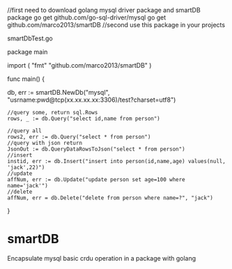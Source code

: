 //first
need to download golang mysql driver package and smartDB package
go get github.com/go-sql-driver/mysql
go get github.com/marco2013/smartDB
//second use this package in your projects

smartDbTest.go

package main

import (
	"fmt"
	"github.com/marco2013/smartDB"
)

func main() {

  db, err := smartDB.NewDb("mysql", "usrname:pwd@tcp(xx.xx.xx.xx:3306)/test?charset=utf8")

	//query some, return sql.Rows
	rows, _ := db.Query("select id,name from person")

	//query all
	rows2, err := db.Query("select * from person")
    //query with json return
	JsonOut := db.QueryDataRowsToJson("select * from person")
    //insert
	instid, err := db.Insert("insert into person(id,name,age) values(null, 'jack',22)")
    //update
	affNum, err := db.Update("update person set age=100 where name='jack'")
    //delete
	affNum, err = db.Delete("delete from person where name=?", "jack")

}
# smartDB
Encapsulate mysql basic crdu operation in a package with golang


